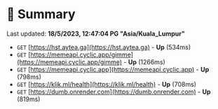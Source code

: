 # 📖 Summary
Last updated: **18/5/2023, 12:47:04 PG "Asia/Kuala_Lumpur"**

- `GET` [https://hst.aytea.ga](https://hst.aytea.ga) - **Up** (534ms)
- `GET` [https://memeapi.cyclic.app/gimme](https://memeapi.cyclic.app/gimme) - **Up** (1266ms)
- `GET` [https://memeapi.cyclic.app](https://memeapi.cyclic.app) - **Up** (798ms)
- `GET` [https://klik.ml/health](https://klik.ml/health) - **Up** (708ms)
- `GET` [https://dumb.onrender.com](https://dumb.onrender.com) - **Up** (819ms)
